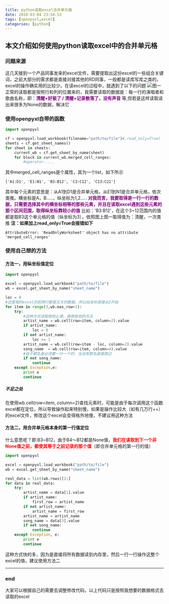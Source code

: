 ```yaml
---
title: python读取excel合并单元格
date: 2018-03-04 23:54:53
tags: [openpyxl,excel]
categories: [python]
---
```

## 本文介绍如何使用python读取excel中的合并单元格
<!-- more -->
### 问题来源
这几天接到一个产品同事发来的excel文件，需要提取出这份excel的一些组合关键词，之前大部分的需求都是直接对接其他的RD同事，一般都是读库写库之类的，excel的操作确实用的比较少。在读excel的过程中，就遇到了以下的问题
![图一](/python读取excel合并单元格/1.png)
正常的读取都是按照行和列的位置来的，我需要读取的数据是：每一行的演唱者和歌曲名称，即：<font color="purple">**清醒+好极了 / 清醒+记录散落了，没有声音**</font> 等,但若是这样读取读出来很多为None的数据，解决它
### 使用openpyxl自带的函数
```python
import openpyxl

cf = openpyxl.load_workbook(filename="path/to/file")#,read_only=True)
sheets = cf.get_sheet_names()
for sheet in sheets:
    current_wb = cf.get_sheet_by_name(sheet)
    for block in current_wb.merged_cell_ranges:
        #operator.....
```
其中merged_cell_ranges是个属性，其为一个list，如下所示
```text
['A1:D1', 'E1:N1', 'B3:B12', 'C3:C12', 'C13:C21']
```
其中每个元素的意思是：从A1到D1是合并单元格，从E1到N1是合并单元格，依次类推。横坐标是A，B.....，纵坐标为1,2.....
<font color="purple">**对我而言，我要取得是一行一行的数据，只需要选择其中的横坐标相等的那些元素，并且在读取excel遇到这些元素的那个区间范围，取得纵坐标靠较小的值**</font>
比如：'B3:B12'，在这个3~12范围内的值都是取B3这个单元格的值（纵坐标为3），依照图上图一取得值为：清醒，一次类推
**注：如果加上read_only=True会报错如下**
```text
AttributeError: 'ReadOnlyWorksheet' object has no attribute 'merged_cell_ranges'
```
### 使用自己想的方法

#### 方法一，用纵坐标值定位
```python
import openpyxl

excel = openpyxl.load_workbook("path/to/file")
wb = excel.get_sheet_by_name("sheet_name")

loc = 0
#这里我的excel的前两行都是无关的数据，所以纵坐标直接从3开始
for item in range(3,wb.max_row+1):
    try:
        #这种方式读取贼他么慢，换换其他的方法
        artist_name = wb.cell(row=item, column=2).value
        if artist_name:
            loc = 0
        if not artist_name:
            loc += 1
        artist_name = wb.cell(row=item - loc, column=2).value
        song_name  = wb.cell(row=item, column=4).value
        #由于歌名是必须要一行一个的，当没有歌名直接跳过
        if not song_name:
            continue
    except Exception,e:
        print e
        continue
```

##### 不足之处
在使用wb.cell(row=item, column=2)查找元素时，可能是由于每次调用这个函数excel都在定位，所以导致操作起来特别慢，如果是操作比较大（如有几万行++）的excel文件，修改这个excel会变得格外地慢，不建议用这种方法

#### 方法二，用合并单元格本身的第一行值定位
什么意思呢？即:B3~B12，由于B4～B12都是None值，<font color="red">**我们在读取到下一个非None值之前，都使其等于之前记录的那个值**</font>（即合并单元格的第一行的值）
```python
import openpyxl

excel = openpyxl.load_workbook("path/to/file")
wb = excel.get_sheet_by_name("sheet_name")

real_data = list(wb.rows)[2:]
for data in real_data:
    try:
        artist_name = data[1].value
        if artist_name:
            first_row = artist_name
        if not artist_name:
            artist_name = first_row
        artist_name = artist_name
        song_name = data[3].value
        if not song_name:
            continue
    except Exception, e:
        print e
        continue
```
这种方式快的多，因为是直接将所有数据读到内存里，然后一行一行操作这整个excel的值，建议使用方法二

--------
### end
大家可以根据自己的需要去调整修改代码，以上代码只是按照我想要的数据格式去读取的excel